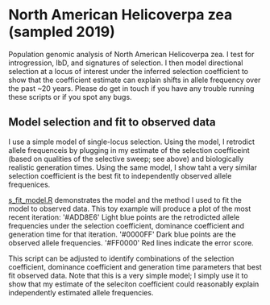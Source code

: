 # North American Helicoverpa zea (sampled 2019)

Population genomic analysis of North American Helicoverpa zea. I test for introgression, IbD, and signatures of selection. I then model directional selection at a locus of interest under the inferred selection coefficient to show that the coefficient estimate can explain shifts in allele frequency over the past ~20 years. Please do get in touch if you have any trouble running these scripts or if you spot any bugs. 


## Model selection and fit to observed data

I use a simple model of single-locus selection. Using the model, I retrodict allele frequenceis by plugging in my estimate of the selection coefficeint (based on qualities of the selective sweep; see above) and biologically realistic generation times. Using the same model, I show taht a very similar selection coefficient is the best fit to independently observed allele frequenices. 

[s_fit_model.R](https://github.com/hlnorth/north_american_helicoverpa_zea/blob/main/s_fit_model.R) demonstrates the model and the method I used to fit the model to observed data. This toy example will produce a plot of the most recent iteration: '#ADD8E6' Light blue points are the retrodicted allele frequencies under the selection coefficient, dominance coefficient and generation time for that iteration.
'#0000FF' Dark blue points are the observed allele frequencies. 
'#FF0000' Red lines indicate the error score. 

This script can be adjusted to identify combinations of the selection coefficient, dominance coefficient and generation time parameters that best fit observed data. Note that this is a very simple model; I simply use it to show that my estimate of the seleciton coefficient could reasonably explain independently estimated allele frequencies.

